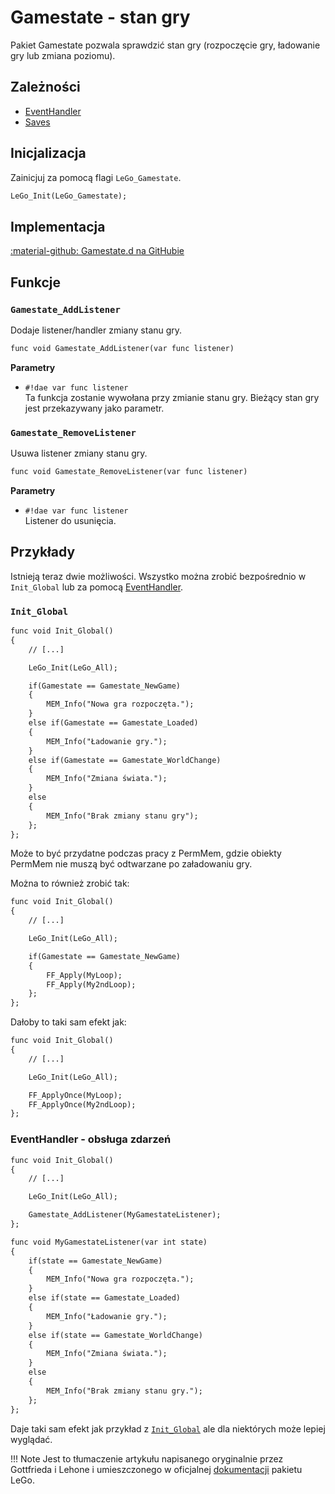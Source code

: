 # Gamestate - stan gry
Pakiet Gamestate pozwala sprawdzić stan gry (rozpoczęcie gry, ładowanie gry lub zmiana poziomu).

## Zależności  
- [EventHandler](../tools/event_handler.md)
- [Saves](../applications/saves.md)

## Inicjalizacja
Zainicjuj za pomocą flagi `LeGo_Gamestate`.
```dae
LeGo_Init(LeGo_Gamestate);
```
## Implementacja
[:material-github: Gamestate.d na GitHubie](https://github.com/Lehona/LeGo/blob/dev/Gamestate.d)

## Funkcje

### `Gamestate_AddListener`
Dodaje listener/handler zmiany stanu gry.
```dae
func void Gamestate_AddListener(var func listener)
```
**Parametry**

- `#!dae var func listener`  
    Ta funkcja zostanie wywołana przy zmianie stanu gry. Bieżący stan gry jest przekazywany jako parametr.


### `Gamestate_RemoveListener`
Usuwa listener zmiany stanu gry.
```dae
func void Gamestate_RemoveListener(var func listener)
```
**Parametry**

- `#!dae var func listener`  
    Listener do usunięcia.

## Przykłady
Istnieją teraz dwie możliwości. Wszystko można zrobić bezpośrednio w `Init_Global` lub za pomocą [EventHandler](../tools/event_handler.md).
### `Init_Global`
```dae
func void Init_Global()
{
    // [...]

    LeGo_Init(LeGo_All);

    if(Gamestate == Gamestate_NewGame) 
    {
        MEM_Info("Nowa gra rozpoczęta.");
    }
    else if(Gamestate == Gamestate_Loaded)
    {
        MEM_Info("Ładowanie gry.");
    }
    else if(Gamestate == Gamestate_WorldChange)
    {
        MEM_Info("Zmiana świata.");
    }
    else
    {
        MEM_Info("Brak zmiany stanu gry");
    };
};
```

Może to być przydatne podczas pracy z PermMem, gdzie obiekty PermMem nie muszą być odtwarzane po załadowaniu gry.

Można to również zrobić tak:
```dae
func void Init_Global()
{
    // [...]

    LeGo_Init(LeGo_All);

    if(Gamestate == Gamestate_NewGame)
    {
        FF_Apply(MyLoop);
        FF_Apply(My2ndLoop);
    };
};
```
Dałoby to taki sam efekt jak:
```dae
func void Init_Global()
{
    // [...]

    LeGo_Init(LeGo_All);

    FF_ApplyOnce(MyLoop);
    FF_ApplyOnce(My2ndLoop);
};
```

### EventHandler - obsługa zdarzeń
```dae
func void Init_Global()
{
    // [...]

    LeGo_Init(LeGo_All);

    Gamestate_AddListener(MyGamestateListener);
};

func void MyGamestateListener(var int state)
{
    if(state == Gamestate_NewGame)
    {
        MEM_Info("Nowa gra rozpoczęta.");
    }
    else if(state == Gamestate_Loaded)
    {
        MEM_Info("Ładowanie gry.");
    }
    else if(state == Gamestate_WorldChange)
    {
        MEM_Info("Zmiana świata.");
    }
    else
    {
        MEM_Info("Brak zmiany stanu gry.");
    };
};
```
Daje taki sam efekt jak przykład z [`Init_Global`](#init_global) ale dla niektórych może lepiej wyglądać.

!!! Note
    Jest to tłumaczenie artykułu napisanego oryginalnie przez Gottfrieda i Lehone i umieszczonego w oficjalnej [dokumentacji](https://lego.worldofplayers.de/?Beispiele_Gamestate) pakietu LeGo.
